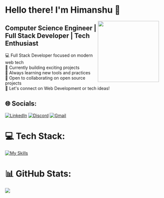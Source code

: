 # Hello there! I'm Himanshu 👋
<img align='right' src='https://user-images.githubusercontent.com/5713670/87202985-820dcb80-c2b6-11ea-9f56-7ec461c497c3.gif' width='200'>

## Computer Science Engineer | Full Stack Developer | Tech Enthusiast
💻 Full Stack Developer focused on modern web tech  
🔭 Currently building exciting projects  
🌱 Always learning new tools and practices  
👯 Open to collaborating on open source projects  
💬 Let's connect on Web Development or tech ideas!

## 🌐 Socials:
[![LinkedIn](https://img.shields.io/badge/LinkedIn-%230077B5.svg?logo=linkedin&logoColor=white)](https://linkedin.com/in/www.linkedin.com/in/himanshu-shetty-659785256)
[![Discord](https://img.shields.io/badge/Discord-%237289DA.svg?logo=discord&logoColor=white)](https://discord.gg/your_discord_link_here)
[![Gmail](https://img.shields.io/badge/Gmail-D14836?logo=gmail&logoColor=white)](mailto:himanshushettykt03@gmail.com)

# 💻 Tech Stack:
[![My Skills](https://skillicons.dev/icons?i=c,cpp,html,css,js,ts,express,nextjs,nodejs,react,tailwind,supabase,git,docker,postman,bootstrap,github,mongodb&perline=15&size=20)](https://skillicons.dev)

# 📊 GitHub Stats:
![](https://github-readme-stats.vercel.app/api/top-langs/?username=himanshukt03&theme=dark&hide_border=false&include_all_commits=false&count_private=false&layout=compact)
